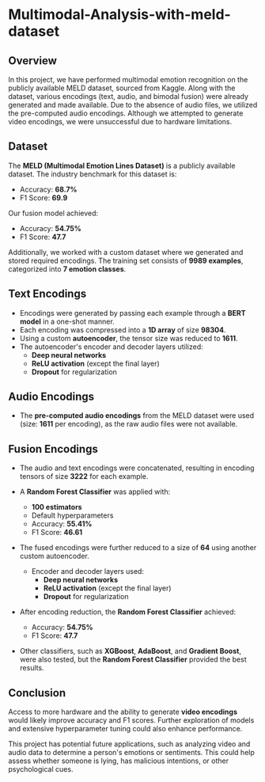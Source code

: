 # Multimodal-Analysis-with-meld-dataset
## Overview
In this project, we have performed multimodal emotion recognition on the publicly available MELD dataset, sourced from Kaggle. Along with the dataset, various encodings (text, audio, and bimodal fusion) were already generated and made available. Due to the absence of audio files, we utilized the pre-computed audio encodings. Although we attempted to generate video encodings, we were unsuccessful due to hardware limitations.

## Dataset
The **MELD (Multimodal Emotion Lines Dataset)** is a publicly available dataset. The industry benchmark for this dataset is:
- Accuracy: **68.7%**
- F1 Score: **69.9**

Our fusion model achieved:
- Accuracy: **54.75%**
- F1 Score: **47.7**

Additionally, we worked with a custom dataset where we generated and stored required encodings. The training set consists of **9989 examples**, categorized into **7 emotion classes**.

## Text Encodings
- Encodings were generated by passing each example through a **BERT model** in a one-shot manner.
- Each encoding was compressed into a **1D array** of size **98304**.
- Using a custom **autoencoder**, the tensor size was reduced to **1611**.
- The autoencoder's encoder and decoder layers utilized:
  - **Deep neural networks**
  - **ReLU activation** (except the final layer)
  - **Dropout** for regularization

## Audio Encodings
- The **pre-computed audio encodings** from the MELD dataset were used (size: **1611** per encoding), as the raw audio files were not available.

## Fusion Encodings
- The audio and text encodings were concatenated, resulting in encoding tensors of size **3222** for each example.
- A **Random Forest Classifier** was applied with:
  - **100 estimators**
  - Default hyperparameters
  - Accuracy: **55.41%**
  - F1 Score: **46.61**
  
- The fused encodings were further reduced to a size of **64** using another custom autoencoder.
  - Encoder and decoder layers used:
    - **Deep neural networks**
    - **ReLU activation** (except the final layer)
    - **Dropout** for regularization

- After encoding reduction, the **Random Forest Classifier** achieved:
  - Accuracy: **54.75%**
  - F1 Score: **47.7**

- Other classifiers, such as **XGBoost**, **AdaBoost**, and **Gradient Boost**, were also tested, but the **Random Forest Classifier** provided the best results.

## Conclusion
Access to more hardware and the ability to generate **video encodings** would likely improve accuracy and F1 scores. Further exploration of models and extensive hyperparameter tuning could also enhance performance.

This project has potential future applications, such as analyzing video and audio data to determine a person's emotions or sentiments. This could help assess whether someone is lying, has malicious intentions, or other psychological cues.
